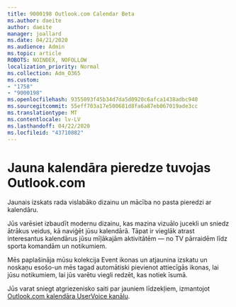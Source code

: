 ```yaml
---
title: 9000198 Outlook.com Calendar Beta
ms.author: daeite
author: daeite
manager: joallard
ms.date: 04/21/2020
ms.audience: Admin
ms.topic: article
ROBOTS: NOINDEX, NOFOLLOW
localization_priority: Normal
ms.collection: Adm_O365
ms.custom:
- "1758"
- "9000198"
ms.openlocfilehash: 9355093f45b34d7da5d0920c6afca1438adbc940
ms.sourcegitcommit: 55eff703a17e500681d8fa6a87eb067019ade3cc
ms.translationtype: MT
ms.contentlocale: lv-LV
ms.lasthandoff: 04/22/2020
ms.locfileid: "43710882"
---
```

# <a name="new-calendar-experiences-coming-to-outlookcom"></a>Jauna kalendāra pieredze tuvojas Outlook.com

Jaunais izskats rada vislabāko dizainu un mācība no pasta pieredzi ar kalendāru.

Jūs varēsiet izbaudīt modernu dizainu, kas mazina vizuālo jucekli un sniedz ātrākus veidus, kā naviģēt jūsu kalendārā. Tāpat ir vieglāk atrast interesantus kalendārus jūsu mīļākajām aktivitātēm — no TV pārraidēm līdz sporta komandām un notikumiem.

Mēs paplašināja mūsu kolekcija Event ikonas un atjaunina izskatu un noskaņu esošo-un mēs tagad automātiski pievienot attiecīgās ikonas, lai jūsu notikumiem, lai jūs varētu viegli redzēt, kas notiek īsumā.

Jūs varat sniegt atgriezenisko saiti par jauniem līdzekļiem, izmantojot [Outlook.com kalendāra UserVoice kanālu](https://go.microsoft.com/fwlink/?linkid=2103075).